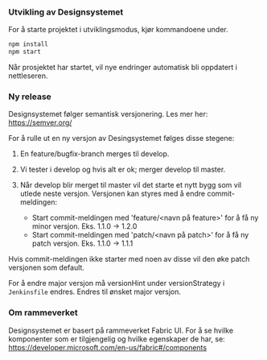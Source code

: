 ### Utvikling av Designsystemet

For å starte projektet i utviklingsmodus, kjør kommandoene under.

```bash noeditor
npm install
npm start
```

Når prosjektet har startet, vil nye endringer automatisk bli oppdatert i nettleseren.

### Ny release

Designsystemet følger semantisk versjonering.
Les mer her: https://semver.org/

For å rulle ut en ny versjon av Desingsystemet følges disse stegene:

1. En feature/bugfix-branch merges til develop.
2. Vi tester i develop og hvis alt er ok; merger develop til master.

3. Når develop blir merget til master vil det starte et
   nytt bygg som vil utlede neste versjon. Versjonen kan styres med å endre
   commit-meldingen:
   - Start commit-meldingen med 'feature/<navn på feature>' for å få ny minor versjon. Eks. 1.1.0 -> 1.2.0
   - Start commit-meldingen med 'patch/<navn på patch>' for å få ny patch versjon. Eks. 1.1.0 -> 1.1.1

Hvis commit-meldingen ikke starter med noen av disse vil den øke patch versjonen som default.

For å endre major versjon må versionHint under versionStrategy i `Jenkinsfile` endres.
Endres til ønsket major versjon.

### Om rammeverket

Designsystemet er basert på rammeverket Fabric UI. For å se hvilke komponenter
som er tilgjengelig og hvilke egenskaper de har, se: https://developer.microsoft.com/en-us/fabric#/components
